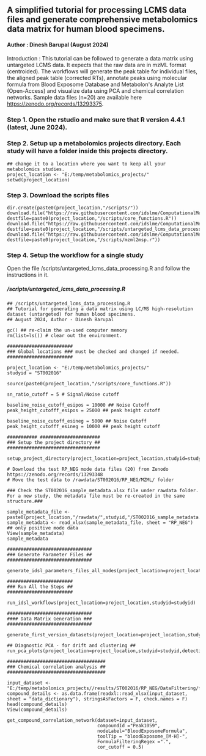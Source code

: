 ## A simplified tutorial for processing LCMS data files and generate comprehensive metabolomics data matrix for human blood specimens. 
#### Author : Dinesh Barupal (August 2024)

Introduction : This tutorial can be followed to generate a data matrix using untargeted LCMS data. It expects that the raw data are in mzML format (centroided). The workflows will generate the peak table for individual files, the aligned peak table (corrected RTs), annotate peaks using molecular formula from Blood Exposome Database and Metabolon's Analyte List (Open-Access) and visualize data using PCA and chemical correlation networks. Sample data files (n=20) are available here https://zenodo.org/records/13293375. 

### Step 1. Open the rstudio and make sure that R version 4.4.1 (latest, June 2024). 

### Step 2. Setup up a metabolomics projects directory. Each study will have a folder inside this projects directory. 
````
## change it to a location where you want to keep all your metabolomics studies. 
project_location <- "E:/temp/metabolomics_projects/"
setwd(project_location)
````
### Step 3. Download the scripts files
````
dir.create(paste0(project_location,"/scripts/"))
download.file("https://raw.githubusercontent.com/idslme/ComputationalMetabolomicsTutorials/main/R/core_functions.R", destfile=paste0(project_location,"/scripts/core_functions.R"))
download.file("https://raw.githubusercontent.com/idslme/ComputationalMetabolomicsTutorials/main/R/untargeted_lcms_data_processing.R", destfile=paste0(project_location,"/scripts/untargeted_lcms_data_processing.R"))
download.file("https://raw.githubusercontent.com/idslme/ComputationalMetabolomicsTutorials/main/R/mzml2msp.r", destfile=paste0(project_location,"/scripts/mzml2msp.r"))
````
### Step 4. Setup the workflow for a single study

Open the file /scripts/untargeted_lcms_data_processing.R and follow the instructions in it.

##### /scripts/untargeted_lcms_data_processing.R 
````
## /scripts/untargeted_lcms_data_processing.R 
## Tutorial for generating a data matrix using LC/MS high-resolution dataset (untargeted) for human blood specimens.
## August 2024, Author - Dinesh Barupal

gc() ## re-claim the un-used computer memory
rm(list=ls()) # clear out the environment.

########################
### Global locations ### must be checked and changed if needed.
########################

project_location <- "E:/temp/metabolomics_projects/"
studyid = "ST002016"

source(paste0(project_location,"/scripts/core_functions.R"))

sn_ratio_cutoff = 5 # Signal/Noise cutoff

baseline_noise_cutoff_esipos = 10000 ## Noise Cutoff
peak_height_cutofff_esipos = 25000 ## peak height cutoff

baseline_noise_cutoff_esineg = 5000 ## Noise Cutoff
peak_height_cutofff_esineg = 10000 ## peak height cutoff

########### ######################
### Setup the project directory ##
##################################

setup_project_directory(project_location=project_location,studyid=studyid)

# Download the test RP_NEG mode data files (20) from Zenodo https://zenodo.org/records/13293348
# Move the test data to /rawdata/ST002016/RP_NEG/MZML/ folder

### Check the ST002016_sample_metadata.xlsx file under rawdata folder. For a new study, the metadata file must be re-created in the same structure.###

sample_metadata_file <- paste0(project_location,"/rawdata/",studyid,"/ST002016_sample_metadata.xlsx")
sample_metadata <- read_xlsx(sample_metadata_file, sheet = "RP_NEG") ## only positive mode data
View(sample_metadata)
sample_metadata

###############################
### Generate Parameter Files ##
###############################

generate_idsl_parameters_files_all_modes(project_location=project_location,studyid=studyid)

########################
### Run All the Steps ##
########################

run_idsl_workflows(project_location=project_location,studyid=studyid)

###############################
#### Data Matrix Generation ###
###############################

generate_first_version_datasets(project_location=project_location,studyid=studyid,detectionFrequency=5)

## Diagnostic PCA - for drift and clustering ##
run_pca_plots(project_location=project_location,studyid=studyid,detectionFrequency=5)

####################################
### Chemical correlation analysis ##
####################################

input_dataset <- "E:/temp/metabolomics_projects//results/ST002016/RP_NEG/DataFiltering/freq5/ST002016_RP_NEG_5_filtered_dataset.xlsx"
compound_details <- as.data.frame(readxl::read_xlsx(input_dataset, sheet = "data_dictionary"), stringsAsFactors = F, check.names = F)
head(compound_details)
View(compound_details)

get_compound_correlation_network(dataset=input_dataset,
                                 compoundId ="Peak1059",
                                 nodeLabel="BloodExposomeFormula",
                                 toolTip = "bloodExposome_[M-H]-",
                                 FormulaFilteringRegex =".",
                                 cor_cutoff = 0.5)

````



